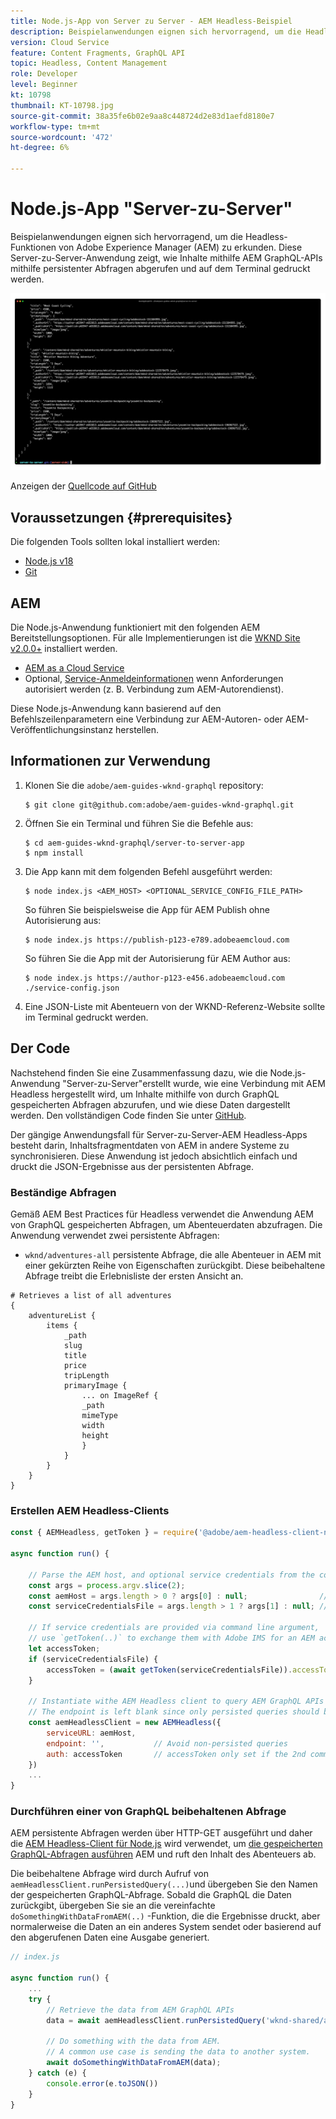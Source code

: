 ```yaml
---
title: Node.js-App von Server zu Server - AEM Headless-Beispiel
description: Beispielanwendungen eignen sich hervorragend, um die Headless-Funktionen von Adobe Experience Manager (AEM) zu erkunden. Diese serverseitige Node.js-Anwendung zeigt, wie Inhalte mithilfe AEM GraphQL-APIs mithilfe persistenter Abfragen abgefragt werden können.
version: Cloud Service
feature: Content Fragments, GraphQL API
topic: Headless, Content Management
role: Developer
level: Beginner
kt: 10798
thumbnail: KT-10798.jpg
source-git-commit: 38a35fe6b02e9aa8c448724d2e83d1aefd8180e7
workflow-type: tm+mt
source-wordcount: '472'
ht-degree: 6%

---
```


# Node.js-App &quot;Server-zu-Server&quot;

Beispielanwendungen eignen sich hervorragend, um die Headless-Funktionen von Adobe Experience Manager (AEM) zu erkunden. Diese Server-zu-Server-Anwendung zeigt, wie Inhalte mithilfe AEM GraphQL-APIs mithilfe persistenter Abfragen abgerufen und auf dem Terminal gedruckt werden.

![Node.js-App von Server zu Server mit AEM Headless](./assets/server-to-server-app/server-to-server-app.png)

Anzeigen der [Quellcode auf GitHub](https://github.com/adobe/aem-guides-wknd-graphql/tree/main/server-to-server-app)

## Voraussetzungen {#prerequisites}

Die folgenden Tools sollten lokal installiert werden:

+ [Node.js v18](https://nodejs.org/en/)
+ [Git](https://git-scm.com/)

## AEM

Die Node.js-Anwendung funktioniert mit den folgenden AEM Bereitstellungsoptionen. Für alle Implementierungen ist die [WKND Site v2.0.0+](https://github.com/adobe/aem-guides-wknd/releases/latest) installiert werden.

+ [AEM as a Cloud Service](https://experienceleague.adobe.com/docs/experience-manager-cloud-service/content/implementing/deploying/overview.html?lang=de)
+ Optional, [Service-Anmeldeinformationen](https://experienceleague.adobe.com/docs/experience-manager-cloud-service/content/implementing/developing/generating-access-tokens-for-server-side-apis.html) wenn Anforderungen autorisiert werden (z. B. Verbindung zum AEM-Autorendienst).

Diese Node.js-Anwendung kann basierend auf den Befehlszeilenparametern eine Verbindung zur AEM-Autoren- oder AEM-Veröffentlichungsinstanz herstellen.

## Informationen zur Verwendung

1. Klonen Sie die `adobe/aem-guides-wknd-graphql` repository:

   ```shell
   $ git clone git@github.com:adobe/aem-guides-wknd-graphql.git
   ```

1. Öffnen Sie ein Terminal und führen Sie die Befehle aus:

   ```shell
   $ cd aem-guides-wknd-graphql/server-to-server-app
   $ npm install
   ```

1. Die App kann mit dem folgenden Befehl ausgeführt werden:

   ```
   $ node index.js <AEM_HOST> <OPTIONAL_SERVICE_CONFIG_FILE_PATH>
   ```

   So führen Sie beispielsweise die App für AEM Publish ohne Autorisierung aus:

   ```shell
   $ node index.js https://publish-p123-e789.adobeaemcloud.com
   ```

   So führen Sie die App mit der Autorisierung für AEM Author aus:

   ```shell
   $ node index.js https://author-p123-e456.adobeaemcloud.com ./service-config.json
   ```

1. Eine JSON-Liste mit Abenteuern von der WKND-Referenz-Website sollte im Terminal gedruckt werden.

## Der Code

Nachstehend finden Sie eine Zusammenfassung dazu, wie die Node.js-Anwendung &quot;Server-zu-Server&quot;erstellt wurde, wie eine Verbindung mit AEM Headless hergestellt wird, um Inhalte mithilfe von durch GraphQL gespeicherten Abfragen abzurufen, und wie diese Daten dargestellt werden. Den vollständigen Code finden Sie unter [GitHub](https://github.com/adobe/aem-guides-wknd-graphql/tree/main/server-to-server-app).

Der gängige Anwendungsfall für Server-zu-Server-AEM Headless-Apps besteht darin, Inhaltsfragmentdaten von AEM in andere Systeme zu synchronisieren. Diese Anwendung ist jedoch absichtlich einfach und druckt die JSON-Ergebnisse aus der persistenten Abfrage.

### Beständige Abfragen

Gemäß AEM Best Practices für Headless verwendet die Anwendung AEM von GraphQL gespeicherten Abfragen, um Abenteuerdaten abzufragen. Die Anwendung verwendet zwei persistente Abfragen:

+ `wknd/adventures-all` persistente Abfrage, die alle Abenteuer in AEM mit einer gekürzten Reihe von Eigenschaften zurückgibt. Diese beibehaltene Abfrage treibt die Erlebnisliste der ersten Ansicht an.

```
# Retrieves a list of all adventures
{
    adventureList {
        items {
            _path
            slug
            title
            price
            tripLength
            primaryImage {
                ... on ImageRef {
                _path
                mimeType
                width
                height
                }
            }
        }
    }
}
```

### Erstellen AEM Headless-Clients

```javascript
const { AEMHeadless, getToken } = require('@adobe/aem-headless-client-nodejs');

async function run() { 

    // Parse the AEM host, and optional service credentials from the command line arguments
    const args = process.argv.slice(2);
    const aemHost = args.length > 0 ? args[0] : null;                // Example: https://author-p123-e456.adobeaemcloud.com
    const serviceCredentialsFile = args.length > 1 ? args[1] : null; // Example: ./service-config.json

    // If service credentials are provided via command line argument,
    // use `getToken(..)` to exchange them with Adobe IMS for an AEM access token 
    let accessToken;
    if (serviceCredentialsFile) {
        accessToken = (await getToken(serviceCredentialsFile)).accessToken;
    }

    // Instantiate withe AEM Headless client to query AEM GraphQL APIs
    // The endpoint is left blank since only persisted queries should be used to query AEM's GraphQL APIs
    const aemHeadlessClient = new AEMHeadless({
        serviceURL: aemHost,
        endpoint: '',           // Avoid non-persisted queries
        auth: accessToken       // accessToken only set if the 2nd command line parameter is set
    })
    ...
}
```


### Durchführen einer von GraphQL beibehaltenen Abfrage

AEM persistente Abfragen werden über HTTP-GET ausgeführt und daher die [AEM Headless-Client für Node.js](https://github.com/adobe/aem-headless-client-nodejs) wird verwendet, um [die gespeicherten GraphQL-Abfragen ausführen](https://github.com/adobe/aem-headless-client-nodejs#within-asyncawait) AEM und ruft den Inhalt des Abenteuers ab.

Die beibehaltene Abfrage wird durch Aufruf von `aemHeadlessClient.runPersistedQuery(...)`und übergeben Sie den Namen der gespeicherten GraphQL-Abfrage. Sobald die GraphQL die Daten zurückgibt, übergeben Sie sie an die vereinfachte `doSomethingWithDataFromAEM(..)` -Funktion, die die Ergebnisse druckt, aber normalerweise die Daten an ein anderes System sendet oder basierend auf den abgerufenen Daten eine Ausgabe generiert.

```js
// index.js

async function run() { 
    ...
    try {
        // Retrieve the data from AEM GraphQL APIs
        data = await aemHeadlessClient.runPersistedQuery('wknd-shared/adventures-all')
        
        // Do something with the data from AEM. 
        // A common use case is sending the data to another system.
        await doSomethingWithDataFromAEM(data);
    } catch (e) {
        console.error(e.toJSON())
    }
}
```
